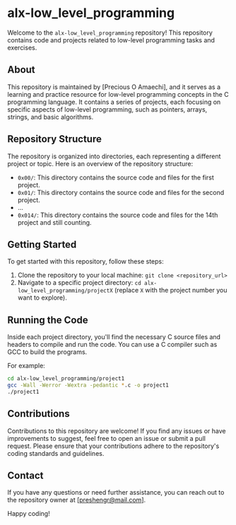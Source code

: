 # alx-low_level_programming

Welcome to the `alx-low_level_programming` repository! This repository contains code and projects related to low-level programming tasks and exercises. 

## About

This repository is maintained by [Precious O Amaechi], and it serves as a learning and practice resource for low-level programming concepts in the C programming language. It contains a series of projects, each focusing on specific aspects of low-level programming, such as pointers, arrays, strings, and basic algorithms.

## Repository Structure

The repository is organized into directories, each representing a different project or topic. Here is an overview of the repository structure:

- `0x00/`: This directory contains the source code and files for the first project.
- `0x01/`: This directory contains the source code and files for the second project.
- ...
- `0x014/`: This directory contains the source code and files for the 14th project and still counting.

## Getting Started

To get started with this repository, follow these steps:

1. Clone the repository to your local machine: `git clone <repository_url>`
2. Navigate to a specific project directory: `cd alx-low_level_programming/projectX` (replace `X` with the project number you want to explore).

## Running the Code

Inside each project directory, you'll find the necessary C source files and headers to compile and run the code. You can use a C compiler such as GCC to build the programs.

For example:

```bash
cd alx-low_level_programming/project1
gcc -Wall -Werror -Wextra -pedantic *.c -o project1
./project1
```

## Contributions

Contributions to this repository are welcome! If you find any issues or have improvements to suggest, feel free to open an issue or submit a pull request. Please ensure that your contributions adhere to the repository's coding standards and guidelines.

## Contact

If you have any questions or need further assistance, you can reach out to the repository owner at [preshengr@mail.com].

Happy coding!
